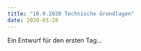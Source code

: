 ```yaml
---
title: "10.9.2020 Technische Grundlagen"
date: 2020-03-28
---
```


Ein Entwurf für den ersten Tag...
